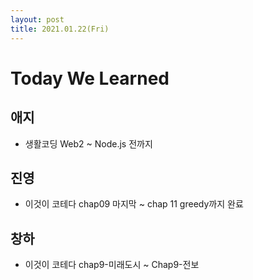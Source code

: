 ```yaml
---
layout: post
title: 2021.01.22(Fri)
---
```

# Today We Learned

## 애지

- 생활코딩 Web2 ~ Node.js 전까지

## 진영

- 이것이 코테다 chap09 마지막 ~ chap 11 greedy까지 완료

## 창하

- 이것이 코테다 chap9-미래도시 ~ Chap9-전보